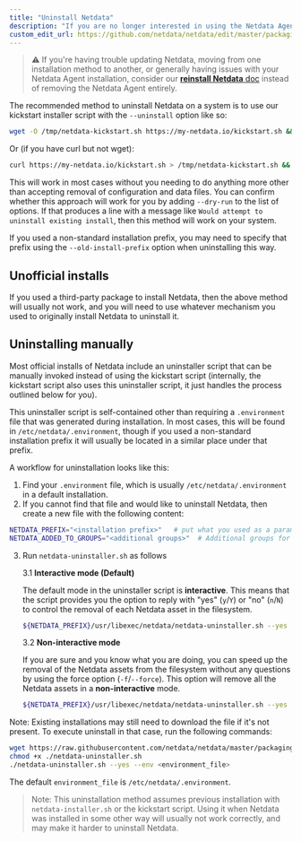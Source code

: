 ```yaml
---
title: "Uninstall Netdata"
description: "If you are no longer interested in using the Netdata Agent, use the self-contained uninstaller to remove all traces of binaries and configuration files."
custom_edit_url: https://github.com/netdata/netdata/edit/master/packaging/installer/UNINSTALL.md
---
```




> ⚠️ If you're having trouble updating Netdata, moving from one installation method to another, or generally having
> issues with your Netdata Agent installation, consider our [**reinstall Netdata**
> doc](/docs/agent/packaging/installer/reinstall) instead of removing the Netdata Agent entirely.

The recommended method to uninstall Netdata on a system is to use our kickstart installer script with the `--uninstall` option like so:

```sh
wget -O /tmp/netdata-kickstart.sh https://my-netdata.io/kickstart.sh && sh /tmp/netdata-kickstart.sh --uninstall
```

Or (if you have curl but not wget):

```sh
curl https://my-netdata.io/kickstart.sh > /tmp/netdata-kickstart.sh && sh /tmp/netdata-kickstart.sha --uninstall
```

This will work in most cases without you needing to do anything more other than accepting removal of configuration
and data files. You can confirm whether this approach will work for you by adding `--dry-run` to the list of
options. If that produces a line with a message like `Would attempt to uninstall existing install`, then this
method will work on your system.

If you used a non-standard installation prefix, you may need to specify that prefix using the `--old-install-prefix`
option when uninstalling this way.

## Unofficial installs

If you used a third-party package to install Netdata, then the above method will usually not work, and you will
need to use whatever mechanism you used to originally install Netdata to uninstall it.

## Uninstalling manually

Most official installs of Netdata include an uninstaller script that can be manually invoked instead of using the
kickstart script (internally, the kickstart script also uses this uninstaller script, it just handles the process
outlined below for you).

This uninstaller script is self-contained other than requiring a `.environment` file that was generated during
installation. In most cases, this will be found in `/etc/netdata/.environment`, though if you used a non-standard
installation prefix it will usually be located in a similar place under that prefix.

A workflow for uninstallation looks like this:

1.  Find your `.environment` file, which is usually `/etc/netdata/.environment` in a default installation.
2.  If you cannot find that file and would like to uninstall Netdata, then create a new file with the following content:

```sh
NETDATA_PREFIX="<installation prefix>"   # put what you used as a parameter to shell installed `--install` flag. Otherwise it should be empty
NETDATA_ADDED_TO_GROUPS="<additional groups>"  # Additional groups for a user running the Netdata process
```

3.  Run `netdata-uninstaller.sh` as follows

    3.1 **Interactive mode (Default)**

    The default mode in the uninstaller script is **interactive**. This means that the script provides you
    the option to reply with "yes" (`y`/`Y`) or "no" (`n`/`N`) to control the removal of each Netdata asset in
    the filesystem.

    ```sh
    ${NETDATA_PREFIX}/usr/libexec/netdata/netdata-uninstaller.sh --yes --env <environment_file>
    ```

    3.2 **Non-interactive mode**

    If you are sure and you know what you are doing, you can speed up the removal of the Netdata assets from the
    filesystem without any questions by using the force option (`-f`/`--force`). This option will remove all the
    Netdata assets in a **non-interactive** mode.

    ```sh
    ${NETDATA_PREFIX}/usr/libexec/netdata/netdata-uninstaller.sh --yes --force --env <environment_file>
    ```

Note: Existing installations may still need to download the file if it's not present. To execute uninstall in that case,
run the following commands:

```sh
wget https://raw.githubusercontent.com/netdata/netdata/master/packaging/installer/netdata-uninstaller.sh
chmod +x ./netdata-uninstaller.sh
./netdata-uninstaller.sh --yes --env <environment_file>
```

The default `environment_file` is `/etc/netdata/.environment`.

> Note: This uninstallation method assumes previous installation with `netdata-installer.sh` or the kickstart script.
> Using it when Netdata was installed in some other way will usually not work correctly, and may make it harder to uninstall Netdata.
